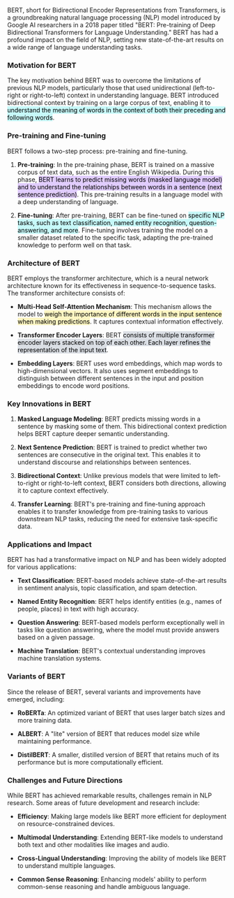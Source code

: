 BERT, short for Bidirectional Encoder Representations from Transformers, is a groundbreaking natural language processing (NLP) model introduced by Google AI researchers in a 2018 paper titled "BERT: Pre-training of Deep Bidirectional Transformers for Language Understanding." BERT has had a profound impact on the field of NLP, setting new state-of-the-art results on a wide range of language understanding tasks.

### Motivation for BERT

The key motivation behind BERT was to overcome the limitations of previous NLP models, particularly those that used unidirectional (left-to-right or right-to-left) context in understanding language. BERT introduced bidirectional context by training on a large corpus of text, enabling it to <mark style="background: #ABF7F7A6;">understand the meaning of words in the context of both their preceding and following words</mark>.

### Pre-training and Fine-tuning

BERT follows a two-step process: pre-training and fine-tuning.

1. **Pre-training**: In the pre-training phase, BERT is trained on a massive corpus of text data, such as the entire English Wikipedia. During this phase, <mark style="background: #D2B3FFA6;">BERT learns to predict missing words (masked language model) and to understand the relationships between words in a sentence (next sentence prediction)</mark>. This pre-training results in a language model with a deep understanding of language.

2. **Fine-tuning**: After pre-training, BERT can be fine-tuned on <mark style="background: #ABF7F7A6;">specific NLP tasks, such as text classification, named entity recognition, question-answering, and more</mark>. Fine-tuning involves training the model on a smaller dataset related to the specific task, adapting the pre-trained knowledge to perform well on that task.

### Architecture of BERT

BERT employs the transformer architecture, which is a neural network architecture known for its effectiveness in sequence-to-sequence tasks. The transformer architecture consists of:

- **Multi-Head Self-Attention Mechanism**: This mechanism allows the model to <mark style="background: #FFF3A3A6;">weigh the importance of different words in the input sentence when making predictions</mark>. It captures contextual information effectively.

- **Transformer Encoder Layers**: BERT <mark style="background: #CACFD9A6;">consists of multiple transformer encoder layers stacked on top of each other. Each layer refines the representation of the input text</mark>.

- **Embedding Layers**: BERT uses word embeddings, which map words to high-dimensional vectors. It also uses segment embeddings to distinguish between different sentences in the input and position embeddings to encode word positions.

### Key Innovations in BERT

1. **Masked Language Modeling**: BERT predicts missing words in a sentence by masking some of them. This bidirectional context prediction helps BERT capture deeper semantic understanding.

2. **Next Sentence Prediction**: BERT is trained to predict whether two sentences are consecutive in the original text. This enables it to understand discourse and relationships between sentences.

3. **Bidirectional Context**: Unlike previous models that were limited to left-to-right or right-to-left context, BERT considers both directions, allowing it to capture context effectively.

4. **Transfer Learning**: BERT's pre-training and fine-tuning approach enables it to transfer knowledge from pre-training tasks to various downstream NLP tasks, reducing the need for extensive task-specific data.

### Applications and Impact

BERT has had a transformative impact on NLP and has been widely adopted for various applications:

- **Text Classification**: BERT-based models achieve state-of-the-art results in sentiment analysis, topic classification, and spam detection.

- **Named Entity Recognition**: BERT helps identify entities (e.g., names of people, places) in text with high accuracy.

- **Question Answering**: BERT-based models perform exceptionally well in tasks like question answering, where the model must provide answers based on a given passage.

- **Machine Translation**: BERT's contextual understanding improves machine translation systems.

### Variants of BERT

Since the release of BERT, several variants and improvements have emerged, including:

- **RoBERTa**: An optimized variant of BERT that uses larger batch sizes and more training data.

- **ALBERT**: A "lite" version of BERT that reduces model size while maintaining performance.

- **DistilBERT**: A smaller, distilled version of BERT that retains much of its performance but is more computationally efficient.

### Challenges and Future Directions

While BERT has achieved remarkable results, challenges remain in NLP research. Some areas of future development and research include:

- **Efficiency**: Making large models like BERT more efficient for deployment on resource-constrained devices.

- **Multimodal Understanding**: Extending BERT-like models to understand both text and other modalities like images and audio.

- **Cross-Lingual Understanding**: Improving the ability of models like BERT to understand multiple languages.

- **Common Sense Reasoning**: Enhancing models' ability to perform common-sense reasoning and handle ambiguous language.